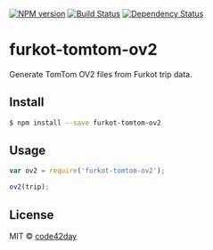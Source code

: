 [![NPM version][npm-image]][npm-url]
[![Build Status][travis-image]][travis-url]
[![Dependency Status][gemnasium-image]][gemnasium-url]

# furkot-tomtom-ov2

Generate TomTom OV2 files from Furkot trip data.

## Install

```sh
$ npm install --save furkot-tomtom-ov2
```

## Usage

```js
var ov2 = require('furkot-tomtom-ov2');

ov2(trip);
```

## License

MIT © [code42day](https://code42day.com)

[npm-image]: https://img.shields.io/npm/v/furkot-tomtom-ov2.svg
[npm-url]: https://npmjs.org/package/furkot-tomtom-ov2

[travis-url]: https://travis-ci.org/furkot/furkot-tomtom-ov2
[travis-image]: https://img.shields.io/travis/furkot/furkot-tomtom-ov2.svg

[gemnasium-image]: https://img.shields.io/gemnasium/furkot/furkot-tomtom-ov2.svg
[gemnasium-url]: https://gemnasium.com/furkot/furkot-tomtom-ov2
